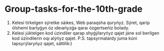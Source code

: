 # Group-tasks-for-the-10th-grade
1) Kelesi tirkelgen sýretke sáıkes, Web paraqsha quryńyz. Sýret, qarip ólshemi barlyǵyn óz ıdeıańyzǵa qaraı ózgertseńiz bolady. 
2) Kelesi júktelgen kod úzindiler qarap shyǵýlaryńyz qajet jáne sol berilgen kod úzindilerin oqı alýńyz qajet. 
P.S. tapsyrmalardy juma kúni tapsyrýlaryńyz qajet, sáttilik:)
